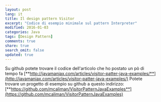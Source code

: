```yaml
---
layout: post
lang: it
title: Il design pattern Visitor
excerpt: "Codice di esempio minimale sul pattern Interpreter"
modified: 2016-01-03
categories: Java
tags: [Design Pattern]
comments: true
share: true
search_omit: false
updated: true
---
```


Su github potete trovare il codice dell'articolo che ho postato un pò di tempo fa [**http://javamaniax.com/articles/visitor-patter-java-examples/**](http://javamaniax.com/articles/visitor-patter-java-examples/)
Potete trovare un progetto di esempio su github a questo indirizzo:
[**https://github.com/mcaliman/VisitorPatternJavaExamples**](https://github.com/mcaliman/VisitorPatternJavaExamples)

